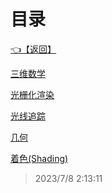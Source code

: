 # 目录  


[👈【返回】](..\index)  


[三维数学](.\三维数学\--目录--三维数学)  

[光栅化渲染](.\光栅化渲染\--目录--光栅化渲染)  

[光线追踪](.\光线追踪\--目录--光线追踪)  

[几何](.\几何\--目录--几何)  

[着色(Shading)](.\着色(Shading)\--目录--着色(Shading))  







> 2023/7/8 2:13:11
